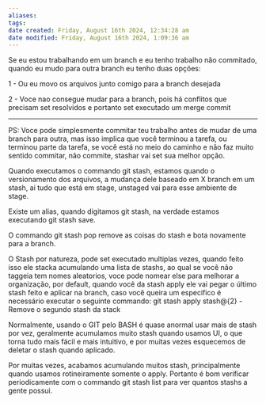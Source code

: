 ```yaml
---
aliases: 
tags: 
date created: Friday, August 16th 2024, 12:34:28 am
date modified: Friday, August 16th 2024, 1:09:36 am
---
```

Se eu estou trabalhando em um branch e eu tenho trabalho não commitado, quando eu mudo para outra branch eu tenho duas opções:

1 - Ou eu movo os arquivos junto comigo para a branch desejada

2 - Voce nao consegue mudar para a branch, pois há conflitos que precisam set resolvidos e portanto set executado um merge commit

---

PS: Voce pode simplesmente commitar teu trabalho antes de mudar de uma branch para outra, mas isso implica que você terminou a tarefa, ou terminou parte da tarefa, se você está no meio do caminho e não faz muito sentido commitar, não commite, stashar vai set sua melhor opção.

Quando executamos o commando git stash, estamos quando o versionamento dos arquivos, a mudança dele baseado em X branch em um stash, ai tudo que está em stage, unstaged vai para esse ambiente de stage.

Existe um alias, quando digitamos git stash, na verdade estamos executando git stash save.

O commando git stash pop remove as coisas do stash e bota novamente para a branch.

O Stash por natureza, pode set executado multiplas vezes, quando feito isso ele stacka acumulando uma lista de stashs, ao qual se você não taggeia tem nomes aleatorios, voce pode nomear else para melhorar a organização, por default, quando você da stash apply ele vai pegar o último stash feito e aplicar na branch, caso você queira um especifico é necessário executar o seguinte commando:
	git stash apply stash@{2} - Remove o segundo stash da stack

Normalmente, usando o GIT pelo BASH é quase anormal usar mais de stash por vez, geralmente acumulamos muito stash quando usamos UI, o que torna tudo mais fácil e mais intuitivo, e por muitas vezes esquecemos de deletar o stash quando aplicado.

Por muitas vezes, acabamos acumulando muitos stash, principalmente quando usamos rotineiramente somente o apply. Portanto é bom verificar periodicamente com o commando git stash list para ver quantos stashs a gente possui.